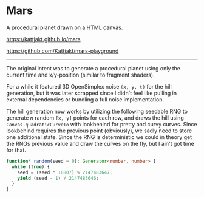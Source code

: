# Mars

A procedural planet drawn on a HTML canvas.

https://kattjakt.github.io/mars

https://github.com/Kattjakt/mars-playground

---

The original intent was to generate a procedural planet using only the current time and x/y-position (similar to fragment shaders).

For a while it featured 3D OpenSimplex noise `(x, y, t)` for the hill generation, but it was later scrapped since I didn't feel like pulling in external dependencies or bundling a full noise implementation.

The hill generation now works by utilizing the following seedable RNG to generate *n* random `[x, y]` points for each row, and draws the hill using `Canvas.quadraticCurveTo` with lookbehind for pretty and curvy curves. Since lookbehind requires the previous point (obviously), we sadly need to store one additional state. Since the RNG is deterministic we could in theory get the RNGs previous value and draw the curves on the fly, but I ain't got time for that.

```ts
function* random(seed = 0): Generator<number, number> {
  while (true) {
    seed = (seed * 16807) % 2147483647;
    yield (seed - 1) / 2147483646;
  }
}
```
